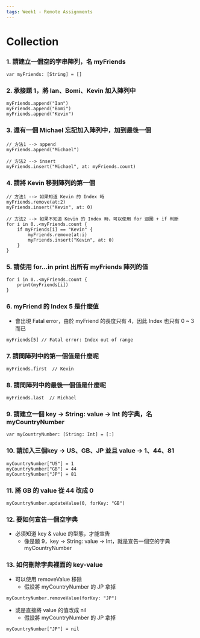 ```yaml
---
tags: Week1 - Remote Assignments
---
```

# Collection

### 1. 請建立一個空的字串陣列，名 myFriends
```
var myFriends: [String] = []
```

### 2. 承接題 1，將 Ian、Bomi、Kevin 加入陣列中
```
myFriends.append("Ian")
myFriends.append("Bomi")
myFriends.append("Kevin")
```

### 3. 還有一個 Michael 忘記加入陣列中，加到最後一個
```
// 方法1 --> append
myFriends.append("Michael")
```
```
// 方法2 --> insert
myFriends.insert("Michael", at: myFriends.count)
```

### 4. 請將 Kevin 移到陣列的第一個
```
// 方法1 --> 如果知道 Kevin 的 Index 時
myFriends.remove(at:2)
myFriends.insert("Kevin", at: 0)
```
```
// 方法2 --> 如果不知道 Kevin 的 Index 時，可以使用 for 迴圈 + if 判斷
for i in 0..<myFriends.count {
    if myFriends[i] == "Kevin" {
        myFriends.remove(at:i)
        myFriends.insert("Kevin", at: 0)
    }
}
```

### 5. 請使用 for...in print 出所有 myFriends 陣列的值
```
for i in 0..<myFriends.count {
    print(myFriends[i])
}
```

### 6. myFriend 的 Index 5 是什麼值
- 會出現 Fatal error，由於 myFriend 的長度只有 4，因此 Index 也只有 0 ~ 3 而已
```
myFriends[5] // Fatal error: Index out of range
```

### 7. 請問陣列中的第一個值是什麼呢
```
myFriends.first  // Kevin
```

### 8. 請問陣列中的最後一個值是什麼呢
```
myFriends.last  // Michael
```

### 9. 請建立一個 key -> String: value -> Int 的字典，名 myCountryNumber
```
var myCountryNumber: [String: Int] = [:]
```

### 10. 請加入三個key -> US、GB、JP 並且 value -> 1、44、81
```
myCountryNumber["US"] = 1
myCountryNumber["GB"] = 44
myCountryNumber["JP"] = 81
```

### 11. 將 GB 的 value 從 44 改成 0
```
myCountryNumber.updateValue(0, forKey: "GB")
```

### 12. 要如何宣告一個空字典
- 必須知道 key & value 的型態，才能宣告
    - 像是題 9，key -> String: value -> Int，就是宣告一個空的字典 myCountryNumber

### 13. 如何刪除字典裡面的 key-value
- 可以使用 removeValue 移除
    - 假設將 myCountryNumber 的 JP 拿掉
```
myCountryNumber.removeValue(forKey: "JP")
```
- 或是直接將 value 的值改成 nil
    - 假設將 myCountryNumber 的 JP 拿掉
```
myCountryNumber["JP"] = nil
```

